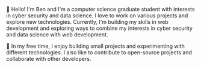
👋 Hello! I'm Ben and I'm a computer science graduate student with interests in cyber security and data science. I love to work on various projects and explore new technologies. Currently, I'm building my skills in web development and exploring ways to combine my interests in cyber security and data science with web development.

🔭 In my free time, I enjoy building small projects and experimenting with different technologies. I also like to contribute to open-source projects and collaborate with other developers.
